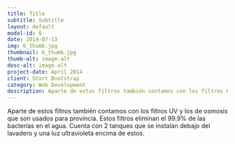 ```yaml
---
title: Title
subtitle: Subtitle
layout: default
modal-id: 6
date: 2014-07-13
img: 6_thumb.jpg
thumbnail: 6_thumb.jpg
thumb-alt: image-alt
desc-alt: image-alt
project-date: April 2014
client: Start Bootstrap
category: Web Development
description: Aparte de estos filtros también contamos con los filtros UV y los de osmosis que son usados para provincia. Estos filtros eliminan el 99.9% de las bacterias en el agua. Cuenta con 2 tanques que se instalan debajo del lavadero y una luz ultravioleta encima de estos.
---
```

Aparte de estos filtros también contamos con los filtros UV y los de osmosis que son usados para provincia. Estos filtros eliminan el 99.9% de las bacterias en el agua. Cuenta con 2 tanques que se instalan debajo del lavadero y una luz ultravioleta encima de estos.